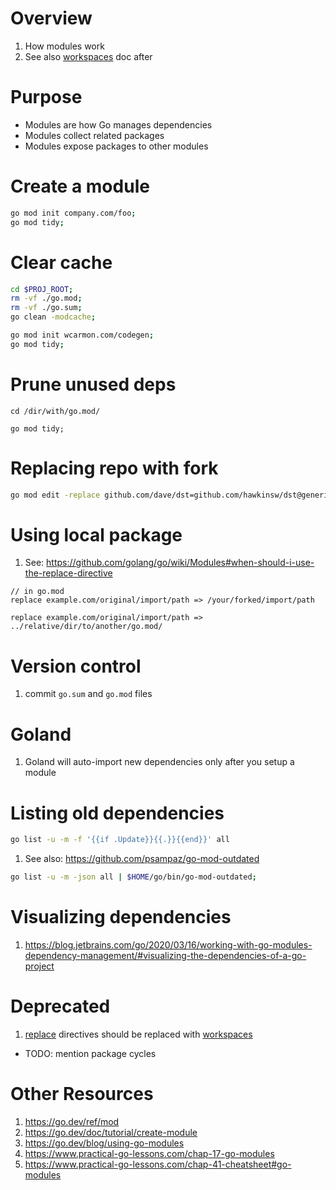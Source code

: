 # Overview
1. How modules work
1. See also [workspaces](./workspaces.md) doc after


# Purpose
- Modules are how Go manages dependencies
- Modules collect related packages
- Modules expose packages to other modules


# Create a module
```sh
go mod init company.com/foo;
go mod tidy;
```


# Clear cache
```sh
cd $PROJ_ROOT;
rm -vf ./go.mod;
rm -vf ./go.sum;
go clean -modcache;

go mod init wcarmon.com/codegen;
go mod tidy;
```


# Prune unused deps
```
cd /dir/with/go.mod/

go mod tidy;
```


# Replacing repo with fork
```sh
go mod edit -replace github.com/dave/dst=github.com/hawkinsw/dst@generics
```

# Using local package
1. See: https://github.com/golang/go/wiki/Modules#when-should-i-use-the-replace-directive
```
// in go.mod
replace example.com/original/import/path => /your/forked/import/path

replace example.com/original/import/path => ../relative/dir/to/another/go.mod/
```


# Version control
1. commit `go.sum` and `go.mod` files


# Goland
1. Goland will auto-import new dependencies only after you setup a module


# Listing old dependencies
```sh
go list -u -m -f '{{if .Update}}{{.}}{{end}}' all
```
1. See also: https://github.com/psampaz/go-mod-outdated
```sh
go list -u -m -json all | $HOME/go/bin/go-mod-outdated;
```


# Visualizing dependencies
1. https://blog.jetbrains.com/go/2020/03/16/working-with-go-modules-dependency-management/#visualizing-the-dependencies-of-a-go-project


# Deprecated
1. [replace](https://go.dev/ref/mod#go-mod-file-replace) directives should be replaced with [workspaces](./workspaces.md)

- TODO: mention package cycles


# Other Resources
1. https://go.dev/ref/mod
1. https://go.dev/doc/tutorial/create-module
1. https://go.dev/blog/using-go-modules
1. https://www.practical-go-lessons.com/chap-17-go-modules
1. https://www.practical-go-lessons.com/chap-41-cheatsheet#go-modules
